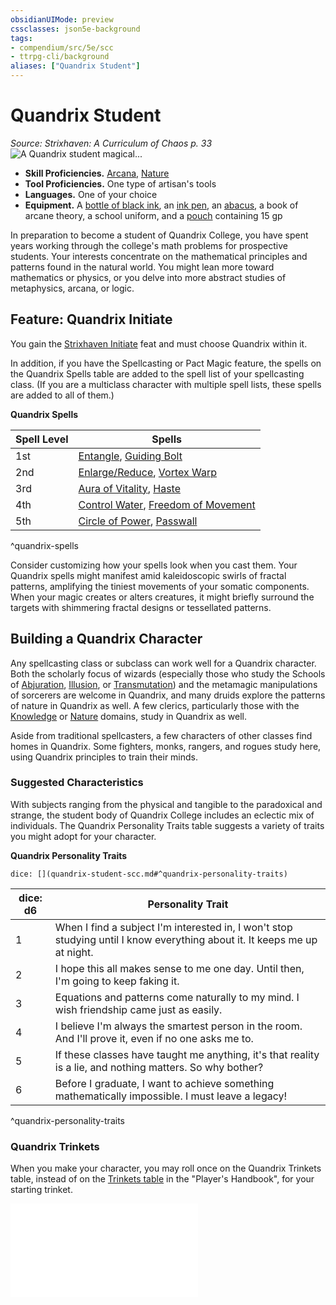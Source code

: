 ```yaml
---
obsidianUIMode: preview
cssclasses: json5e-background
tags:
- compendium/src/5e/scc
- ttrpg-cli/background
aliases: ["Quandrix Student"]
---
```

# Quandrix Student
*Source: Strixhaven: A Curriculum of Chaos p. 33*  
![A Quandrix student magical...](/3-Mechanics/CLI/backgrounds/img/quandrix-student.webp#right "A Quandrix student magically gazes into the intricate patterns of nature")  

- **Skill Proficiencies.** [Arcana](/3-Mechanics/CLI/rules/skills.md#Arcana), [Nature](/3-Mechanics/CLI/rules/skills.md#Nature)  
- **Tool Proficiencies.** One type of artisan's tools  
- **Languages.** One of your choice  
- **Equipment.** A [bottle of black ink](/3-Mechanics/CLI/items/ink-1-ounce-bottle.md), an [ink pen](/3-Mechanics/CLI/items/ink-pen.md), an [abacus](/3-Mechanics/CLI/items/abacus.md), a book of arcane theory, a school uniform, and a [pouch](/3-Mechanics/CLI/items/pouch.md) containing 15 gp  

In preparation to become a student of Quandrix College, you have spent years working through the college's math problems for prospective students. Your interests concentrate on the mathematical principles and patterns found in the natural world. You might lean more toward mathematics or physics, or you delve into more abstract studies of metaphysics, arcana, or logic.

## Feature: Quandrix Initiate

You gain the [Strixhaven Initiate](/3-Mechanics/CLI/feats/strixhaven-initiate-scc.md) feat and must choose Quandrix within it.

In addition, if you have the Spellcasting or Pact Magic feature, the spells on the Quandrix Spells table are added to the spell list of your spellcasting class. (If you are a multiclass character with multiple spell lists, these spells are added to all of them.)

**Quandrix Spells**

| Spell Level | Spells |
|-------------|--------|
| 1st | [Entangle](/3-Mechanics/CLI/spells/entangle.md), [Guiding Bolt](/3-Mechanics/CLI/spells/guiding-bolt.md) |
| 2nd | [Enlarge/Reduce](/3-Mechanics/CLI/spells/enlarge-reduce.md), [Vortex Warp](/3-Mechanics/CLI/spells/vortex-warp-scc.md) |
| 3rd | [Aura of Vitality](/3-Mechanics/CLI/spells/aura-of-vitality.md), [Haste](/3-Mechanics/CLI/spells/haste.md) |
| 4th | [Control Water](/3-Mechanics/CLI/spells/control-water.md), [Freedom of Movement](/3-Mechanics/CLI/spells/freedom-of-movement.md) |
| 5th | [Circle of Power](/3-Mechanics/CLI/spells/circle-of-power.md), [Passwall](/3-Mechanics/CLI/spells/passwall.md) |
^quandrix-spells

Consider customizing how your spells look when you cast them. Your Quandrix spells might manifest amid kaleidoscopic swirls of fractal patterns, amplifying the tiniest movements of your somatic components. When your magic creates or alters creatures, it might briefly surround the targets with shimmering fractal designs or tessellated patterns.

## Building a Quandrix Character

Any spellcasting class or subclass can work well for a Quandrix character. Both the scholarly focus of wizards (especially those who study the Schools of [Abjuration](/3-Mechanics/CLI/classes/wizard-school-of-abjuration.md), [Illusion](/3-Mechanics/CLI/classes/wizard-school-of-illusion.md), or [Transmutation](/3-Mechanics/CLI/classes/wizard-school-of-transmutation.md)) and the metamagic manipulations of sorcerers are welcome in Quandrix, and many druids explore the patterns of nature in Quandrix as well. A few clerics, particularly those with the [Knowledge](/3-Mechanics/CLI/classes/cleric-knowledge-domain.md) or [Nature](/3-Mechanics/CLI/classes/cleric-nature-domain.md) domains, study in Quandrix as well.

Aside from traditional spellcasters, a few characters of other classes find homes in Quandrix. Some fighters, monks, rangers, and rogues study here, using Quandrix principles to train their minds.

### Suggested Characteristics

With subjects ranging from the physical and tangible to the paradoxical and strange, the student body of Quandrix College includes an eclectic mix of individuals. The Quandrix Personality Traits table suggests a variety of traits you might adopt for your character.

**Quandrix Personality Traits**

`dice: [](quandrix-student-scc.md#^quandrix-personality-traits)`

| dice: d6 | Personality Trait |
|----------|-------------------|
| 1 | When I find a subject I'm interested in, I won't stop studying until I know everything about it. It keeps me up at night. |
| 2 | I hope this all makes sense to me one day. Until then, I'm going to keep faking it. |
| 3 | Equations and patterns come naturally to my mind. I wish friendship came just as easily. |
| 4 | I believe I'm always the smartest person in the room. And I'll prove it, even if no one asks me to. |
| 5 | If these classes have taught me anything, it's that reality is a lie, and nothing matters. So why bother? |
| 6 | Before I graduate, I want to achieve something mathematically impossible. I must leave a legacy! |
^quandrix-personality-traits

### Quandrix Trinkets

When you make your character, you may roll once on the Quandrix Trinkets table, instead of on the [Trinkets table](/3-Mechanics/CLI/items/trinket.md) in the "Player's Handbook", for your starting trinket.

![Quandrix Trinkets](/3-Mechanics/CLI/tables/quandrix-trinkets-scc.md)